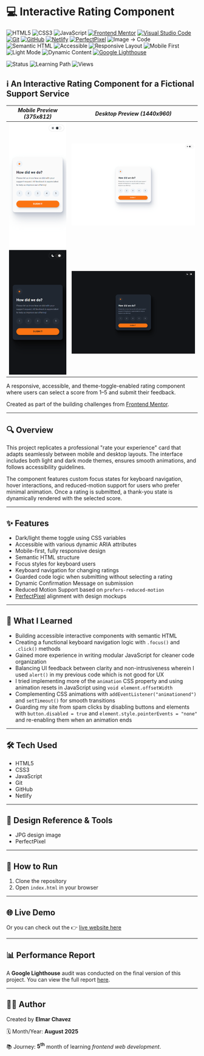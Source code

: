 # 💻 Interactive Rating Component

![HTML5](https://img.shields.io/badge/HTML5-E34F26?style=for-the-badge&logo=html5&logoColor=white)
![CSS3](https://img.shields.io/badge/CSS3-1572B6?style=for-the-badge&logo=css3&logoColor=white)
![JavaScript](https://img.shields.io/badge/JavaScript-F7DF1E?style=for-the-badge&logo=javascript&logoColor=black)
[![Frontend Mentor](https://img.shields.io/badge/Frontend%20Mentor-3e54a3?style=for-the-badge&logo=frontendmentor&logoColor=white)](https://www.frontendmentor.io/)
[![Visual Studio Code](https://img.shields.io/badge/VS%20Code-007ACC?style=for-the-badge&logo=visual-studio-code&logoColor=white)](https://code.visualstudio.com/)
[![Git](https://img.shields.io/badge/Git-F05032?style=for-the-badge&logo=git&logoColor=white)](https://git-scm.com/)
[![GitHub](https://img.shields.io/badge/GitHub-181717?style=for-the-badge&logo=github&logoColor=white)](https://github.com/)
[![Netlify](https://img.shields.io/badge/Netlify-00C7B7?style=for-the-badge&logo=netlify&logoColor=white)](https://www.netlify.com/)
[![PerfectPixel](https://img.shields.io/badge/PerfectPixel-F56C94?style=for-the-badge)](https://chrome.google.com/webstore/detail/perfectpixel-by-welldonecod/dkaagdgjmgdmbnecmcefdhjekcoceebi)
![Image → Code](https://img.shields.io/badge/Image%20→%20Code-✔️-6a1b9a?style=for-the-badge&labelColor=2e003e&logoColor=white)
![Semantic HTML](https://img.shields.io/badge/Semantic%20HTML-ff9800?style=for-the-badge)
![Accessible](https://img.shields.io/badge/Accessibility-A11Y-0052cc?style=for-the-badge)
![Responsive Layout](https://img.shields.io/badge/Responsive%20Layout-Full%20Support-blue?style=for-the-badge)
![Mobile First](https://img.shields.io/badge/Mobile--First-Design-orange?style=for-the-badge)
![Light Mode](https://img.shields.io/badge/Light--Mode-Available-fff7ed?style=for-the-badge&logo=sun&logoColor=ff9800)
![Dynamic Content](https://img.shields.io/badge/Dynamic%20Content-Available-673ab7?style=for-the-badge)
[![Google Lighthouse](https://img.shields.io/badge/Lighthouse-Audit-00B0FF?style=for-the-badge&logo=lighthouse&logoColor=white)](./assets/downloads/lighthouse-performance-report.pdf)

![Status](https://img.shields.io/badge/status-complete-brightgreen)
![Learning Path](https://img.shields.io/badge/learning%20path-month%205-blue)
![Views](https://visitor-badge.laobi.icu/badge?page_id=CodingWithJiro.frontend-mentor-interactive-rating-component&left_text=repo%20views)

## ℹ️ An Interactive Rating Component for a Fictional Support Service

| _Mobile Preview (375x812)_                                   | _Desktop Preview (1440x960)_                                    |
| ------------------------------------------------------------ | --------------------------------------------------------------- |
| ![Mobile](./assets/img/site-preview-mobile_375x812.png)      | ![Desktop](./assets/img/site-preview-desktop_1440x960.png)      |
| ![Mobile](./assets/img/site-preview-mobile-dark_375x812.png) | ![Desktop](./assets/img/site-preview-desktop-dark_1440x960.png) |

A responsive, accessible, and theme-toggle-enabled rating component where users can select a score from 1–5 and submit their feedback.

Created as part of the building challenges from [Frontend Mentor](https://www.frontendmentor.io/).

---

## 🔍 Overview

This project replicates a professional "rate your experience" card that adapts seamlessly between mobile and desktop layouts. The interface includes both light and dark mode themes, ensures smooth animations, and follows accessibility guidelines.

The component features custom focus states for keyboard navigation, hover interactions, and reduced-motion support for users who prefer minimal animation. Once a rating is submitted, a thank-you state is dynamically rendered with the selected score.

---

## ✨ Features

- Dark/light theme toggle using CSS variables
- Accessible with various dynamic ARIA attributes
- Mobile-first, fully responsive design
- Semantic HTML structure
- Focus styles for keyboard users
- Keyboard navigation for changing ratings
- Guarded code logic when submitting without selecting a rating
- Dynamic Confirmation Message on submission
- Reduced Motion Support based on `prefers-reduced-motion`
- [PerfectPixel](https://chrome.google.com/webstore/detail/perfectpixel-by-welldonecod/dkaagdgjmgdmbnecmcefdhjekcoceebi) alignment with design mockups

---

## 🧠 What I Learned

- Building accessible interactive components with semantic HTML
- Creating a functional keyboard navigation logic with `.focus()` and `.click()` methods
- Gained more experience in writing modular JavaScript for cleaner code organization
- Balancing UI feedback between clarity and non-intrusiveness wherein I used `alert()` in my previous code which is not good for UX
- I tried implementing more of the `animation` CSS property and using animation resets in JavaScript using `void element.offsetWidth`
- Complementing CSS animations with `addEventListener("animationend")` and `setTimeout()` for smooth transitions
- Guarding my site from spam clicks by disabling buttons and elements with `button.disabled = true` and `element.style.pointerEvents = "none"` and re-enabling them when an animation ends

---

## 🛠️ Tech Used

- HTML5
- CSS3
- JavaScript
- Git
- GitHub
- Netlify

---

## 🎨 Design Reference & Tools

- JPG design image
- PerfectPixel

---

## 🚀 How to Run

1. Clone the repository
2. Open `index.html` in your browser

---

## 🌐 Live Demo

Or you can check out the 👉 [live website here](LINK)

---

## 📊 Performance Report

A **Google Lighthouse** audit was conducted on the final version of this project. You can view the full report [here](./assets/downloads/lighthouse-performance-report.pdf).

---

## 🧑‍💻 Author

Created by **Elmar Chavez**

🗓️ Month/Year: **August 2025**

📚 Journey: **5<sup>th</sup>** month of learning _frontend web development_.

<!--

FRONTEND MENTOR TAGS:
html css javascript vscode git github netlify 5th-month frontend-mentor project perfectpixel lighthouse theme-toggle

-->
